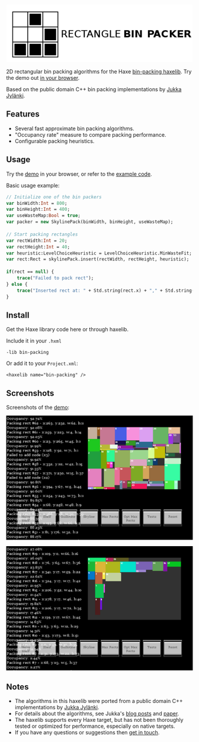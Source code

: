 ![Project logo](screenshots/bin_packing_logo.png?raw=true "Bin Packing Algorithms Logo")

2D rectangular bin packing algorithms for the Haxe [bin-packing haxelib](http://lib.haxe.org/p/bin-packing). Try the demo out [in your browser](http://www.samcodes.co.uk/project/rectangle-bin-packing-demo/).
	
Based on the public domain C++ bin packing implementations by [Jukka Jylänki](https://github.com/juj/RectangleBinPack).

## Features ##
* Several fast approximate bin packing algorithms.
* "Occupancy rate" measure to compare packing performance.
* Configurable packing heuristics.

## Usage ##

Try the [demo](http://www.samcodes.co.uk/project/rectangle-bin-packing-demo/) in your browser, or refer to the [example code](https://github.com/Tw1ddle/Rectangle-Bin-Packing-Demo/).

Basic usage example:

```haxe
// Initialize one of the bin packers
var binWidth:Int = 800;
var binHeight:Int = 400;
var useWasteMap:Bool = true;
var packer = new SkylinePack(binWidth, binHeight, useWasteMap);

// Start packing rectangles
var rectWidth:Int = 20;
var rectHeight:Int = 40;
var heuristic:LevelChoiceHeuristic = LevelChoiceHeuristic.MinWasteFit;
var rect:Rect = skylinePack.insert(rectWidth, rectHeight, heuristic);

if(rect == null) {
	trace("Failed to pack rect");
} else {
	trace("Inserted rect at: " + Std.string(rect.x) + "," + Std.string(rect.y));
}
```

## Install ##

Get the Haxe library code here or through haxelib.

Include it in your ```.hxml```
```
-lib bin-packing
```

Or add it to your ```Project.xml```:
```
<haxelib name="bin-packing" />
```

## Screenshots ##
Screenshots of the [demo](https://github.com/Tw1ddle/Rectangle-Bin-Packing-Demo/):

![Screenshot](screenshots/screenshot1.png?raw=true "Bin Packing Algorithms screenshot 1")

![Screenshot](screenshots/screenshot2.png?raw=true "Bin Packing Algorithms screenshot 2")

## Notes ##
* The algorithms in this haxelib were ported from a public domain C++ implementations by [Jukka Jylänki](https://github.com/juj/RectangleBinPack).
* For details about the algorithms, see Jukka's [blog posts](http://clb.demon.fi/projects/even-more-rectangle-bin-packing) and [paper](http://clb.demon.fi/files/RectangleBinPack.pdf).
* The haxelib supports every Haxe target, but has not been thoroughly tested or optimized for performance, especially on native targets.
* If you have any questions or suggestions then [get in touch](http://samcodes.co.uk/contact).